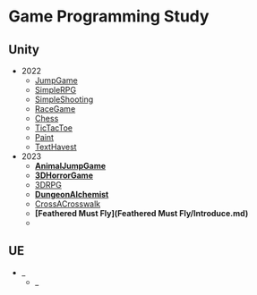 # Game Programming Study
## Unity
- 2022
   - [JumpGame](JumpGame/Introduce.md)
   - [SimpleRPG](SimpleRPG/Introduce.md)
   - [SimpleShooting](SimpleShooting/Introduce.md)
   - [RaceGame](RaceGame/Introduce.md)
   - [Chess](Chess/Introduce.md)
   - [TicTacToe](TicTacToe/Introduce.md)
   - [Paint](Paint/Introduce.md)
   - [TextHavest](TextHavest/Introduce.md)
- 2023
   - **[AnimalJumpGame](AnimalJumpGame/Introduce.md)**
   - **[3DHorrorGame](3DHorrorGame/Introduce.md)**
   - [3DRPG](3DRPG/Introduce.md)
   - **[DungeonAlchemist](DungeonAlchemist/Introduce.md)**
   - [CrossACrosswalk](CrossACrosswalk/Introduce.md)
   - **[Feathered Must Fly](Feathered Must Fly/Introduce.md)**
   -
## UE
- _
   - _
